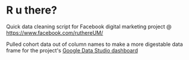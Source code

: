 # R u there?

Quick data cleaning script for Facebook digital marketing project @ https://www.facebook.com/ruthereUM/

Pulled cohort data out of column names to make a more digestable data frame for the project's [Google Data Studio dashboard](https://datastudio.google.com/s/iHA0ZwyD0-U)
